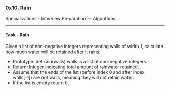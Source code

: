 ### 0x10. Rain
Specializations - Interview Preparation ― Algorithms
___

#### Task - Rain
Given a list of non-negative integers representing walls of width 1, calculate how much water will be retained after it rains.

- Prototype: def rain(walls)
walls is a list of non-negative integers.
- Return: Integer indicating total amount of rainwater retained.
- Assume that the ends of the list (before index 0 and after index walls[-1]) are not walls, meaning they will not retain water.
- If the list is empty return 0.
